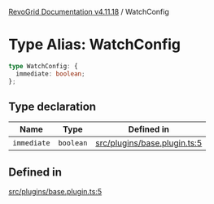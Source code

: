 [RevoGrid Documentation v4.11.18](README.md) / WatchConfig

# Type Alias: WatchConfig

```ts
type WatchConfig: {
  immediate: boolean;
};
```

## Type declaration

| Name | Type | Defined in |
| ------ | ------ | ------ |
| `immediate` | `boolean` | [src/plugins/base.plugin.ts:5](https://github.com/revolist/revogrid/blob/1653ad6831cb8c4a18b49e381a14df0c317a2084/src/plugins/base.plugin.ts#L5) |

## Defined in

[src/plugins/base.plugin.ts:5](https://github.com/revolist/revogrid/blob/1653ad6831cb8c4a18b49e381a14df0c317a2084/src/plugins/base.plugin.ts#L5)
